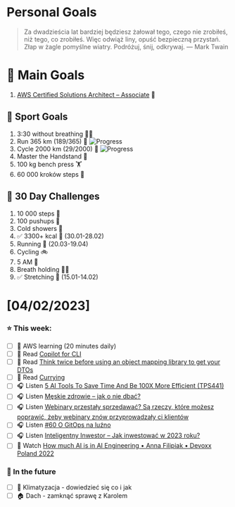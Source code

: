
Personal Goals
==============
> Za dwadzieścia lat bardziej będziesz żałował tego, czego nie zrobiłeś, niż tego, co zrobiłeś. Więc odwiąż liny, opuść bezpieczną przystań. Złap w żagle pomyślne wiatry. Podróżuj, śnij, odkrywaj.
> — Mark Twain

# 🥇 Main Goals 
1. [AWS Certified Solutions Architect – Associate](https://aws.amazon.com/certification/certified-solutions-architect-associate/) 📜

## 🥈 Sport Goals 
1. 3:30 without breathing 😮‍💨
2. Run 365 km (189/365) 🏃 ![Progress](https://progress-bar.dev/51/)
3. Cycle 2000 km (29/2000) 🚴 ![Progress](https://progress-bar.dev/1/)
4. Master the Handstand 🤸
5. 100 kg bench press  🏋️
6. 60 000 kroków steps 🚶

## 🥉 30 Day Challenges 
1. 10 000 steps 🦶 
2. 100 pushups 🙇
3. Cold showers 🚿
4. ✅ 3300+ kcal 🍌 (30.01-28.02)
5. Running 🏃 (20.03-19.04)
6. Cycling 🚲
7. 5 AM 🌅
8. Breath holding 😮‍💨
9. ✅ Stretching 🧘 (15.01-14.02)

# [04/02/2023]
### ⭐ This week:
- [ ] 🎥 AWS learning (20 minutes daily)
- [ ] 📗 Read [Copilot for CLI](https://githubnext.com/projects/copilot-cli/)
- [ ] 📗 Read [Think twice before using an object mapping library to get your DTOs](https://thorben-janssen.com/object-mapper-dto/)
- [ ] 📗 Read [Currying](https://java-design-patterns.com/patterns/currying/)
- [ ] 🎧 Listen [5 AI Tools To Save Time And Be 100X More Efficient (TPS441)](https://www.asianefficiency.com/podcasts/441-ai-tools/)
- [ ] 🎧 Listen [Męskie zdrowie – jak o nie dbać?](https://zaprojektujswojezycie.pl/meskie-zdrowie-jak-o-nie-dbac/)
- [ ] 🎧 Listen [Webinary przestały sprzedawać? Są rzeczy, które możesz poprawić, żeby webinary znów przyprowadzały ci klientów](https://malawielkafirma.pl/jak-sprzedawac-lepiej-dzieki-webinarom/)
- [ ] 🎧 Listen [#60 O GitOps na luźno](https://patoarchitekci.io/60/)
- [ ] 🎧 Listen [Inteligentny Inwestor – Jak inwestować w 2023 roku?](https://zaprojektujswojezycie.pl/inteligentny-inwestor-jak-inwestowac-w-2023-roku/)
- [ ] 🎥 Watch [How much AI is in AI Engineering • Anna Filipiak • Devoxx Poland 2022](https://youtu.be/PN0pzi7Gn18)

### 🏅 In the future 
- [ ] 🥶 Klimatyzacja - dowiedzieć się co i jak
- [ ] 🏠 Dach - zamknąć sprawę z Karolem
